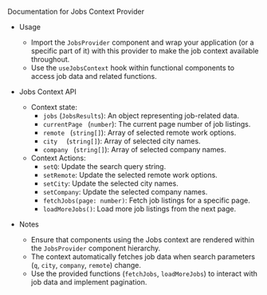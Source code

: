 Documentation for Jobs Context Provider

- Usage

  - Import the `JobsProvider` component and wrap your application (or a specific part of it) with this provider to make the job context available throughout.
  - Use the `useJobsContext` hook within functional components to access job data and related functions.

- Jobs Context API

  - Context state:
    - `jobs` (`JobsResults`): An object representing job-related data.
    - `currentPage ` (`number`): The current page number of job listings.
    - `remote ` (`string[]`): Array of selected remote work options.
    - `city  ` (`string[]`): Array of selected city names.
    - `company ` (`string[]`): Array of selected company names.
  - Context Actions:
    - `setQ`: Update the search query string.
    - `setRemote`: Update the selected remote work options.
    - `setCity`: Update the selected city names.
    - `setCompany`: Update the selected company names.
    - `fetchJobs(page: number)`: Fetch job listings for a specific page.
    - `loadMoreJobs()`: Load more job listings from the next page.

- Notes
  - Ensure that components using the Jobs context are rendered within the `JobsProvider` component hierarchy.
  - The context automatically fetches job data when search parameters (`q`, `city`, `company`, `remote`) change.
  - Use the provided functions (`fetchJobs`, `loadMoreJobs`) to interact with job data and implement pagination.
